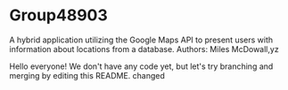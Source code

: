 # Group48903
A hybrid application utilizing the Google Maps API to present users with information about locations from a database. 
Authors: Miles McDowall,yz

Hello everyone! We don't have any code yet, but let's try branching and merging by editing this README.
changed
